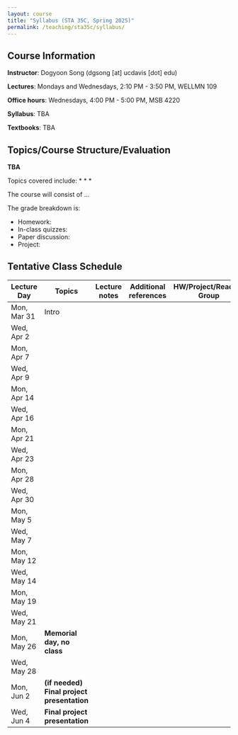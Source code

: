 ```yaml
---
layout: course
title: "Syllabus (STA 35C, Spring 2025)"
permalink: /teaching/sta35c/syllabus/
---
```


## Course Information

**Instructor**: Dogyoon Song (dgsong [at] ucdavis [dot] edu)


**Lectures**: Mondays and Wednesdays, 2:10 PM - 3:50 PM, WELLMN 109


**Office hours**: Wednesdays, 4:00 PM - 5:00 PM, MSB 4220


**Syllabus**: TBA


**Textbooks**: TBA




## Topics/Course Structure/Evaluation

**TBA**

Topics covered include:
*
*
*

The course will consist of ...

The grade breakdown is:
* Homework:
* In-class quizzes:
* Paper discussion:
* Project:




## Tentative Class Schedule


Lecture Day | Topics | Lecture notes | Additional references  | HW/Project/Reading Group | Other 
--- | --- | --- | --- | --- | --- 
Mon, Mar 31 | Intro | | | | 
Wed, Apr 2 | | | |
Mon, Apr 7 | | | |
Wed, Apr 9 | | | |
Mon, Apr 14 | | | |
Wed, Apr 16 | | | |
Mon, Apr 21 | | | |
Wed, Apr 23 | | | |
Mon, Apr 28 | | | |
Wed, Apr 30 | | | |
Mon, May 5 | | | |
Wed, May 7 | | | |
Mon, May 12 | | | |
Wed, May 14 | | | |
Mon, May 19 | | | |
Wed, May 21 | | | |
Mon, May 26 | **Memorial day, no class** |||
Wed, May 28 | | | |
Mon, Jun 2 | **(if needed) Final project presentation** |||
Wed, Jun 4 | **Final project presentation** |||
